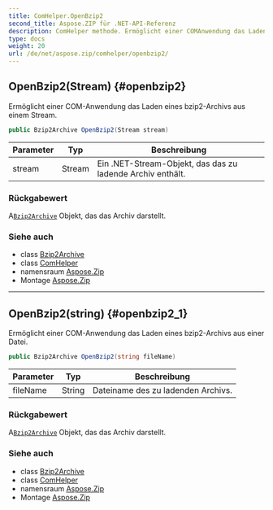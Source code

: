 ```yaml
---
title: ComHelper.OpenBzip2
second_title: Aspose.ZIP für .NET-API-Referenz
description: ComHelper methode. Ermöglicht einer COMAnwendung das Laden eines bzip2Archivs aus einem Stream.
type: docs
weight: 20
url: /de/net/aspose.zip/comhelper/openbzip2/
---
```

## OpenBzip2(Stream) {#openbzip2}

Ermöglicht einer COM-Anwendung das Laden eines bzip2-Archivs aus einem Stream.

```csharp
public Bzip2Archive OpenBzip2(Stream stream)
```

| Parameter | Typ | Beschreibung |
| --- | --- | --- |
| stream | Stream | Ein .NET-Stream-Objekt, das das zu ladende Archiv enthält. |

### Rückgabewert

A[`Bzip2Archive`](../../../aspose.zip.bzip2/bzip2archive/) Objekt, das das Archiv darstellt.

### Siehe auch

* class [Bzip2Archive](../../../aspose.zip.bzip2/bzip2archive/)
* class [ComHelper](../)
* namensraum [Aspose.Zip](../../comhelper/)
* Montage [Aspose.Zip](../../../)

---

## OpenBzip2(string) {#openbzip2_1}

Ermöglicht einer COM-Anwendung das Laden eines bzip2-Archivs aus einer Datei.

```csharp
public Bzip2Archive OpenBzip2(string fileName)
```

| Parameter | Typ | Beschreibung |
| --- | --- | --- |
| fileName | String | Dateiname des zu ladenden Archivs. |

### Rückgabewert

A[`Bzip2Archive`](../../../aspose.zip.bzip2/bzip2archive/) Objekt, das das Archiv darstellt.

### Siehe auch

* class [Bzip2Archive](../../../aspose.zip.bzip2/bzip2archive/)
* class [ComHelper](../)
* namensraum [Aspose.Zip](../../comhelper/)
* Montage [Aspose.Zip](../../../)


